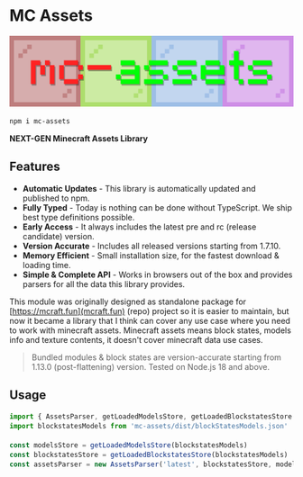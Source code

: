 # MC Assets

![banner](./assets/mc-assets.png)

```bash
npm i mc-assets
```

**NEXT-GEN Minecraft Assets Library**

## Features

- **Automatic Updates** - This library is automatically updated and published to npm.
- **Fully Typed** - Today is nothing can be done without TypeScript. We ship best type definitions possible.
- **Early Access** - It always includes the latest pre and rc (release candidate) version.
- **Version Accurate** - Includes all released versions starting from 1.7.10.
- **Memory Efficient** - Small installation size, for the fastest download & loading time.
- **Simple & Complete API** - Works in browsers out of the box and provides parsers for all the data this library provides.

This module was originally designed as standalone package for [https://mcraft.fun](mcraft.fun) (repo) project so it is easier to maintain, but now it became a library that I think can cover any use case where you need to work with minecraft assets. Minecraft assets means block states, models info and texture contents, it doesn't cover minecraft data use cases.

> Bundled modules & block states are version-accurate starting from 1.13.0 (post-flattening) version.
> Tested on Node.js 18 and above.

## Usage

```ts
import { AssetsParser, getLoadedModelsStore, getLoadedBlockstatesStore } from 'mc-assets'
import blockstatesModels from 'mc-assets/dist/blockStatesModels.json'

const modelsStore = getLoadedModelsStore(blockstatesModels)
const blockstatesStore = getLoadedBlockstatesStore(blockstatesModels)
const assetsParser = new AssetsParser('latest', blockstatesStore, modelsStore)
```
